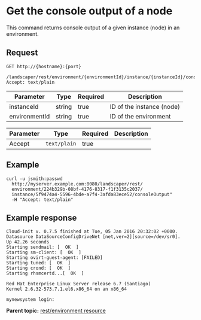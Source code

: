 # Get the console output of a node

This command returns console output of a given instance \(node\) in an environment.

## Request

```
GET http://{hostname}:{port}
  /landscaper/rest/environment/{environmentId}/instance/{instanceId}/consoleOutput
Accept: text/plain

```

|Parameter|Type|Required|Description|
|---------|----|--------|-----------|
|instanceId|string|true|ID of the instance \(node\)|
|environmentId|string|true|ID of the environment|

|Parameter|Type|Required|Description|
|---------|----|--------|-----------|
|Accept|`text/plain`|true| |

## Example

```
curl -u jsmith:passwd 
  http://myserver.example.com:8080/landscaper/rest/
  environment/224b329b-08bf-4176-8317-f1f3135c2037/
  instance/5f9474a4-5596-4bde-a7f4-3afda83ece52/consoleOutput" 
  -H "Accept: text/plain"
```

## Example response

```
Cloud-init v. 0.7.5 finished at Tue, 05 Jan 2016 20:32:02 +0000. 
Datasource DataSourceConfigDriveNet [net,ver=2][source=/dev/sr0].  
Up 42.26 seconds
Starting sendmail: [  OK  ]
Starting sm-client: [  OK  ]
Starting ovirt-guest-agent: [FAILED]
Starting tuned: [  OK  ]
Starting crond: [  OK  ]
Starting rhsmcertd...[  OK  ]

Red Hat Enterprise Linux Server release 6.7 (Santiago)
Kernel 2.6.32-573.7.1.el6.x86_64 on an x86_64

mynewsystem login:

```

**Parent topic:** [rest/environment resource](../../com.ibm.edt.api.doc/topics/rest_environment_.md)

